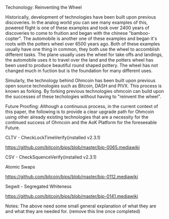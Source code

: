 Techonology: Reinventing the Wheel

Historically, development of technologies have been built upon previous discoveries. In the analog world you can see many examples of this, powered flight is one of these examples and took over 2400 years of discoveries to come to fruition and began with the chinese "bamboo-copter". The automobile is another one of these examples and began it's roots with the potters wheel over 6500 years ago. Both of these examples usually have one thing in common, they both use the wheel to accomblish different tasks. The plane usually uses the wheel for take offs and landings, the automobile uses it to travel over the land and the potters wheel has been used to produce beautiful round shaped pottery. The wheel has not changed much in fuction but is the foundation for many different uses.

Simularly, the technology behind Ohmcoin has been built upon previous open source technologies such as Bitcoin, DASH and PIVX. This process is known as forking. By forking previous technologies ohmcoin can build upon the successes of these techologies without having to "reinvent the wheel".


Future Proofing:
Although a continuous process, in the current context of this paper, the following is to provide a clear upgrade path for Ohmcoin using other already existing technologies that are a necessity for the continued success of Ohmcoin and the AoK Platform for the foreseeable Future.

CLTV - CheckLockTimeVerify(installed v2.3.1)

https://github.com/bitcoin/bips/blob/master/bip-0065.mediawiki

CSV - CheckSquenceVerify(installed v2.3.1)

Atomic Swaps



https://github.com/bitcoin/bips/blob/master/bip-0112.mediawiki

Segwit - Segregated Whiteness

https://github.com/bitcoin/bips/blob/master/bip-0141.mediawiki



Notes: The above need some small general explanation of what they are and what they are needed for. (remove this line once completed)